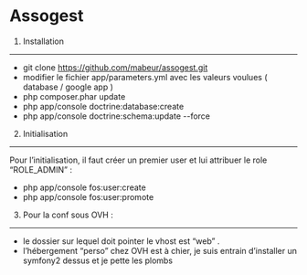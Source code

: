 Assogest
========================

1) Installation
----------------
* git clone https://github.com/mabeur/assogest.git
* modifier le fichier app/parameters.yml avec les valeurs voulues ( database / google app )
* php composer.phar update
* php app/console doctrine:database:create
* php app/console doctrine:schema:update --force

2) Initialisation
-----------------
Pour l’initialisation, il faut créer un premier user et lui attribuer le role  “ROLE_ADMIN” :
* php app/console fos:user:create
* php app/console fos:user:promote

3) Pour la conf sous OVH : 
-----------------------

* le dossier sur lequel doit pointer le vhost est “web” .
* l’hébergement “perso” chez OVH est à chier, je suis entrain d’installer un symfony2 dessus et je pette les plombs

